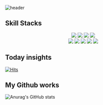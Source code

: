 <!--
**chosungsu/chosungsu** is a ✨ _special_ ✨ repository because its `README.md` (this file) appears on your GitHub profile.

Here are some ideas to get you started:

- 🔭 I’m currently working on ...
- 🌱 I’m currently learning ...
- 👯 I’m looking to collaborate on ...
- 🤔 I’m looking for help with ...
- 💬 Ask me about ...
- 📫 How to reach me: ...
- 😄 Pronouns: ...
- ⚡ Fun fact: ...
-->
![header](https://capsule-render.vercel.app/api?type=wave&color=auto&height=300&section=header&text=Chosungsu&fontSize=90)

## Skill Stacks
<div align="center">
  <img src="https://img.shields.io/badge/Android Studio-gray?style=flat&logo=Android Studio&logoColor=#3DDC84"/>
  <img src="https://img.shields.io/badge/Visual Studio-gray?style=flat&logo=Visual Studio&logoColor=#5C2D91"/>
  <img src="https://img.shields.io/badge/Visual Studio Code-gray?style=flat&logo=Visual Studio Code&logoColor=#007ACC"/>
  <img src="https://img.shields.io/badge/RStudio-gray?style=flat&logo=RStudio&logoColor=#75AADB"/>
  <br>
  <img src="https://img.shields.io/badge/Java-gray?style=flat&logo=Java&logoColor=#007396"/>
  <img src="https://img.shields.io/badge/JavaScript-gray?style=flat&logo=JavaScript&logoColor=#F7DF1E"/>
  <img src="https://img.shields.io/badge/Python-gray?style=flat&logo=Python&logoColor=#3776AB"/>
  <img src="https://img.shields.io/badge/R-gray?style=flat&logo=R&logoColor=#276DC3"/>
  <img src="https://img.shields.io/badge/C-gray?style=flat&logo=C&logoColor=#A8B9CC"/>
  <br>
</div>


## Today insights
[![Hits](https://hits.seeyoufarm.com/api/count/incr/badge.svg?url=https%3A%2F%2Fgithub.com%2Fchosungsu&count_bg=%2379C83D&title_bg=%23EA5353&icon=&icon_color=%23E7E7E7&title=hits&edge_flat=false)](https://hits.seeyoufarm.com)

## My Github works
![Anurag's GitHub stats](https://github-readme-stats.vercel.app/api?username=chosungsu&show_icons=true&theme=radical)
